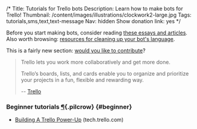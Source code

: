/*
Title: Tutorials for Trello bots
Description: Learn how to make bots for Trello!
Thumbnail: /content/images/illustrations/clockwork2-large.jpg
Tags: tutorials,sms,text,text-message
Nav: hidden
Show donation link: yes
*/


<div class="note">
  <p>
    Before you start making bots, consider reading <a href="/articles/bot-ethics">these essays and articles</a>. Also worth browsing: <a href="/resources/libraries-frameworks/#language">resources for cleaning up your bot's language</a>.
  </p>
</div>

<div class="note">
  <p>
    This is a fairly new section: <a href="https://github.com/botwiki/botwiki.org">would you like to contribute</a>?
  </p>
</div>


> Trello lets you work more collaboratively and get more done.
>
> Trello’s boards, lists, and cards enable you to organize and prioritize your projects in a fun, flexible and rewarding way.
>
> -- [Trello](https://trello.com)


### Beginner tutorials [¶](#beginner){.pilcrow} {#beginner}

- [Building A Trello Power-Up](http://tech.trello.com/power-up-tutorial-part-one/) (tech.trello.com)
